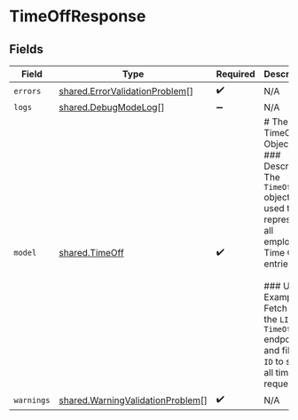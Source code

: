 # TimeOffResponse


## Fields

| Field                                                                                                                                                                                                                        | Type                                                                                                                                                                                                                         | Required                                                                                                                                                                                                                     | Description                                                                                                                                                                                                                  |
| ---------------------------------------------------------------------------------------------------------------------------------------------------------------------------------------------------------------------------- | ---------------------------------------------------------------------------------------------------------------------------------------------------------------------------------------------------------------------------- | ---------------------------------------------------------------------------------------------------------------------------------------------------------------------------------------------------------------------------- | ---------------------------------------------------------------------------------------------------------------------------------------------------------------------------------------------------------------------------- |
| `errors`                                                                                                                                                                                                                     | [shared.ErrorValidationProblem](../../models/shared/errorvalidationproblem.md)[]                                                                                                                                             | :heavy_check_mark:                                                                                                                                                                                                           | N/A                                                                                                                                                                                                                          |
| `logs`                                                                                                                                                                                                                       | [shared.DebugModeLog](../../models/shared/debugmodelog.md)[]                                                                                                                                                                 | :heavy_minus_sign:                                                                                                                                                                                                           | N/A                                                                                                                                                                                                                          |
| `model`                                                                                                                                                                                                                      | [shared.TimeOff](../../models/shared/timeoff.md)                                                                                                                                                                             | :heavy_check_mark:                                                                                                                                                                                                           | # The TimeOff Object<br/>### Description<br/>The `TimeOff` object is used to represent all employees' Time Off entries.<br/><br/>### Usage Example<br/>Fetch from the `LIST TimeOffs` endpoint and filter by `ID` to show all time off requests. |
| `warnings`                                                                                                                                                                                                                   | [shared.WarningValidationProblem](../../models/shared/warningvalidationproblem.md)[]                                                                                                                                         | :heavy_check_mark:                                                                                                                                                                                                           | N/A                                                                                                                                                                                                                          |